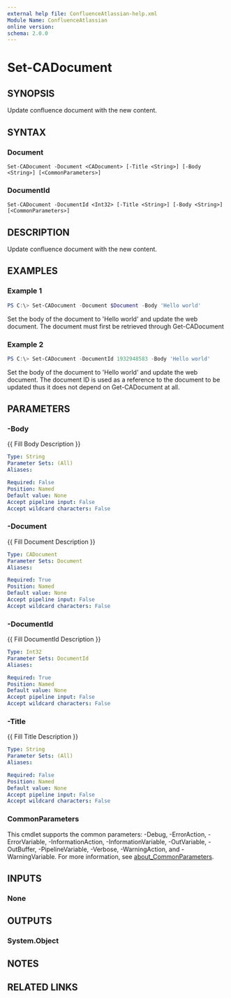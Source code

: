 ```yaml
---
external help file: ConfluenceAtlassian-help.xml
Module Name: ConfluenceAtlassian
online version:
schema: 2.0.0
---
```


# Set-CADocument

## SYNOPSIS
Update confluence document with the new content.

## SYNTAX

### Document
```
Set-CADocument -Document <CADocument> [-Title <String>] [-Body <String>] [<CommonParameters>]
```

### DocumentId
```
Set-CADocument -DocumentId <Int32> [-Title <String>] [-Body <String>] [<CommonParameters>]
```

## DESCRIPTION
Update confluence document with the new content.

## EXAMPLES

### Example 1
```powershell
PS C:\> Set-CADocument -Document $Document -Body 'Hello world'
```

Set the body of the document to 'Hello world' and update the web document. The document must first be retrieved through Get-CADocument 

### Example 2
```powershell
PS C:\> Set-CADocument -DocumentId 1932948583 -Body 'Hello world'
```

Set the body of the document to 'Hello world' and update the web document. The document ID is used as a reference to the document to be updated thus it does not depend on Get-CADocument at all.

## PARAMETERS

### -Body
{{ Fill Body Description }}

```yaml
Type: String
Parameter Sets: (All)
Aliases:

Required: False
Position: Named
Default value: None
Accept pipeline input: False
Accept wildcard characters: False
```

### -Document
{{ Fill Document Description }}

```yaml
Type: CADocument
Parameter Sets: Document
Aliases:

Required: True
Position: Named
Default value: None
Accept pipeline input: False
Accept wildcard characters: False
```

### -DocumentId
{{ Fill DocumentId Description }}

```yaml
Type: Int32
Parameter Sets: DocumentId
Aliases:

Required: True
Position: Named
Default value: None
Accept pipeline input: False
Accept wildcard characters: False
```

### -Title
{{ Fill Title Description }}

```yaml
Type: String
Parameter Sets: (All)
Aliases:

Required: False
Position: Named
Default value: None
Accept pipeline input: False
Accept wildcard characters: False
```

### CommonParameters
This cmdlet supports the common parameters: -Debug, -ErrorAction, -ErrorVariable, -InformationAction, -InformationVariable, -OutVariable, -OutBuffer, -PipelineVariable, -Verbose, -WarningAction, and -WarningVariable. For more information, see [about_CommonParameters](http://go.microsoft.com/fwlink/?LinkID=113216).

## INPUTS

### None

## OUTPUTS

### System.Object
## NOTES

## RELATED LINKS
